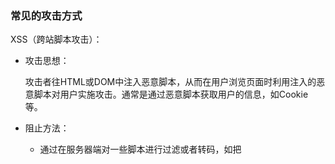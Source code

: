 ### 常见的攻击方式

XSS（跨站脚本攻击）：

- 攻击思想：

  攻击者往HTML或DOM中注入恶意脚本，从而在用户浏览页面时利用注入的恶意脚本对用户实施攻击。通常是通过恶意脚本获取用户的信息，如Cookie等。

- 阻止方法：
  - 通过在服务器端对一些脚本进行过滤或者转码，如把<script>标签转码为&lt ; script &gt ;
  - 充分利用CSP策略，CSP策略的核心思想就是让服务器决定浏览器能够加载哪些资源，让服务器决定浏览器是否执行Javascript内联脚本。
  - 使用httponly属性，服务器可以在HTTP响应头中将某些Cookie设置为HttpOnly，设置后Cookie只能在HTTP请求过程中使用，无法通过JavaScript代码来读取。

CSRF（跨站请求伪造）：

- 攻击思想：

  攻击者通过技术手段欺骗用户浏览器去访问一个自己已经认证过的网站，然后进行攻击。简单来说就是利用了用户的临时登录状态，并通过第三方站点来做一些坏事。

- 阻止方法：
  - 充分利用Cookie的SameSite属性，SameSite有三个属性，strict、Lax、None，Strict模式下浏览器完全禁止第三方Cookie,即如果你跨站去访问第三方网站的资源的话，Cookie是不会被发送到服务器的，只有你去请求资源才会带上Cookie.
  - 在服务器端验证请求的来源站点，可以通过在请求头中设置Referer和Origin属性来实现。Referer和Origin的主要区别是：Referer记录了HTTP请求的来源地址，而Origin属性只包含了域名属性，并没有包含详细路径信息。
  - 通过CSRF Token来验证是否合法。CSRF Token是服务器生成的字符串，然后植入到返回页面中，当浏览器发起转账请求时就会验证。







